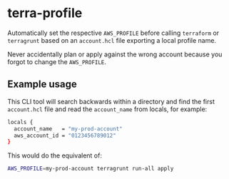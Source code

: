 # terra-profile

Automatically set the respective `AWS_PROFILE` before calling `terraform` or `terragrunt` based on an `account.hcl` file
exporting a local profile name.

Never accidentally plan or apply against the wrong account because you forgot to change the `AWS_PROFILE`.

## Example usage

This CLI tool will search backwards within a directory and find the first `account.hcl` file and read the `account_name`
from locals, for example:

```bash
locals {
  account_name   = "my-prod-account"
  aws_account_id = "0123456789012"
}
```

This would do the equivalent of:

```bash
AWS_PROFILE=my-prod-account terragrunt run-all apply
```
